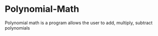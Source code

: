 # Polynomial-Math

Polynomial math is a program allows the user to add, multiply, subtract polynomials

